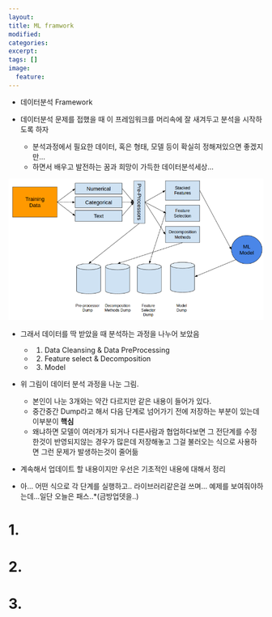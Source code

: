 ```yaml
---
layout: 
title: ML framwork
modified:
categories:
excerpt:
tags: []
image:
  feature:
---
```


- 데이터분석 Framework

- 데이터분석 문제를 접했을 때 이 프레임워크를 머리속에 잘 새겨두고 분석을 시작하도록 하자
  - 분석과정에서 필요한 데이터, 혹은 형태, 모델 등이 확실히 정해져있으면 좋겠지만...
  - 하면서 배우고 발전하는 꿈과 희망이 가득한 데이터분석세상...

![png](/images/frame.png)

- 그래서 데이터를 딱 받았을 때 분석하는 과정을 나누어 보았음
  - 1. Data Cleansing & Data PreProcessing
  - 2. Feature select & Decomposition
  - 3. Model
- 위 그림이 데이터 분석 과정을 나눈 그림.
  - 본인이 나눈 3개와는 약간 다르지만 같은 내용이 들어가 있다.
  - 중간중간 Dump라고 해서 다음 단계로 넘어가기 전에 저장하는 부분이 있는데 이부분이 **핵심**
  - 왜냐하면 모델이 여러개가 되거나 다른사람과 협업하다보면 그 전단계를 수정한것이 반영되지않는 경우가 많은데 저장해놓고 그걸 불러오는 식으로 사용하면 그런 문제가 발생하는것이 줄어듦

- 계속해서 업데이트 할 내용이지만 우선은 기초적인 내용에 대해서 정리

- 아... 어떤 식으로 각 단계를 실행하고.. 라이브러리같은걸 쓰며... 예제를 보여줘야하는데...일단 오늘은 패스..*(금방업뎃을..)

# 1.

# 2.

# 3.
